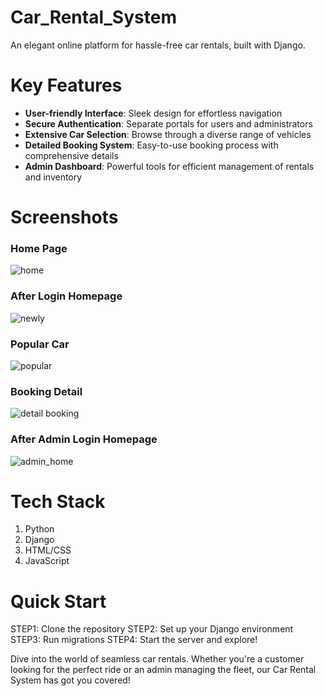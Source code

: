 # Car_Rental_System
An elegant online platform for hassle-free car rentals, built with Django.
# Key Features
- **User-friendly Interface**: Sleek design for effortless navigation
- **Secure Authentication**: Separate portals for users and administrators
- **Extensive Car Selection**: Browse through a diverse range of vehicles
- **Detailed Booking System**: Easy-to-use booking process with comprehensive details
- **Admin Dashboard**: Powerful tools for efficient management of rentals and inventory
# Screenshots
### Home Page
![home](https://cloud.githubusercontent.com/assets/13767521/17458380/5c871d58-5c30-11e6-9ea6-b4f804589d0b.png)

### After Login Homepage
![newly](https://cloud.githubusercontent.com/assets/13767521/17458302/b7c6c15c-5c2e-11e6-8cc8-b27faa0ace99.png)

### Popular Car 
![popular](https://cloud.githubusercontent.com/assets/13767521/17458301/b7990f8c-5c2e-11e6-96ea-e93bf1518332.png)

### Booking Detail
![detail booking](https://cloud.githubusercontent.com/assets/13767521/17458295/b131aa5a-5c2e-11e6-8ed6-2ad60480610c.png)

### After Admin Login Homepage
![admin_home](https://cloud.githubusercontent.com/assets/13767521/17458294/b12fa1a6-5c2e-11e6-8052-b98289d8bf56.png)
# Tech Stack
1. Python
2. Django
3. HTML/CSS
4. JavaScript

# Quick Start
STEP1: Clone the repository
STEP2: Set up your Django environment
STEP3: Run migrations
STEP4: Start the server and explore!

Dive into the world of seamless car rentals. Whether you're a customer looking for the perfect ride or an admin managing the fleet, our Car Rental System has got you covered!
